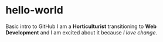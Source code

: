 # hello-world
Basic intro to GitHub
I am a **Horticulturist** transitioning to **Web Development** and I am excited about it because *I love change*.
